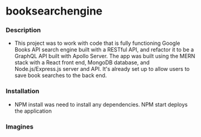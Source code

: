 # booksearchengine

### Description

* This project was to work with code that is fully functioning Google Books API search engine built with a RESTful API, and refactor it to be a GraphQL API built with Apollo Server. The app was built using the MERN stack with a React front end, MongoDB database, and Node.js/Express.js server and API. It's already set up to allow users to save book searches to the back end.

### Installation

* NPM install was need to install any dependencies. NPM start deploys the application

### Imagines
